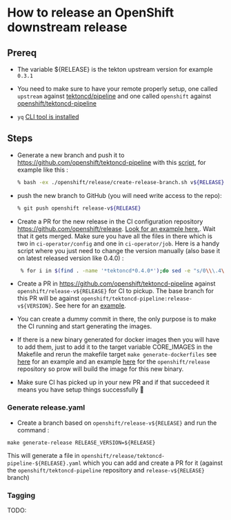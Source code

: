 # How to release an OpenShift downstream release

## Prereq

* The variable ${RELEASE} is the tekton upstream version for example `0.3.1`

* You need to make sure to have your remote properly setup, one called `upstream` against [tektoncd/pipeline](https://github.com/tektoncd/pipeline) and one called `openshift` against [openshift/tektoncd-pipeline](https://github.com/openshift/tektoncd-pipeline)

* `yq` [CLI tool is installed](https://mikefarah.github.io/yq/)

## Steps

* Generate a new branch and push it to <https://github.com/openshift/tektoncd-pipeline> with this [script](https://github.com/openshift/tektoncd-pipeline/blob/master/openshift/release/create-release-branch.sh), for example like this :

  ```bash
  % bash -ex ./openshift/release/create-release-branch.sh v${RELEASE} release-v${RELEASE}
  ```

* push the new branch to GitHub (you will need write access to the repo):

  ```bash
  % git push openshift release-v${RELEASE}
  ```

* Create a PR for the new release in the CI configuration repository <https://github.com/openshift/release>.
  [Look for an example here.](https://github.com/openshift/release/pull/3623). Wait that it gets merged. Make sure you have all the files in there which is two in `ci-operator/config` and one in `ci-operator/job`. Here is a handy script where you just need to change the version manually (also base it on latest released version like 0.4.0) :

  ```bash
   % for i in $(find . -name '*tektoncd*0.4.0*');do sed -e "s/0\\\.4\\\.0/0\\\.5\\\.2/g" -e "s/0.4.0/0.5.2/" $i > ${i/0.4.0/0.5.2};done
  ```

* Create a PR in <https://github.com/openshift/tektoncd-pipeline> against `openshift/release-v${RELEASE}` for CI to pickup. The base branch for this PR will be against `openshift/tektoncd-pipeline:release-v${VERSION}`. See here for an [example](https://github.com/openshift/tektoncd-pipeline/pull/26).

* You can create a dummy commit in there, the only purpose is to make the CI running and start generating the images.

* If there is a new binary generated for docker images then you will have to add them,  just to add it to the target variable CORE_IMAGES in the Makefile and rerun the makefile target `make generate-dockerfiles`  see [here](https://github.com/openshift/tektoncd-pipeline/pull/37/commits/7eb33c2348eb5c2cbde65e975607e14eb7ccbb23) for an example and an example [here](https://github.com/openshift/release/pull/3916/commits/6289f1b85d0422f2c043541bc3d70f0bab6a1e87) for the `openshift/release` repository so prow will build the image for this new binary.

* Make sure CI has picked up in your new PR and if that succedeed it means you have setup things successfully 🎉

### Generate release.yaml

* Create a branch based on `openshift/release-v${RELEASE}` and run the command :

`make generate-release RELEASE_VERSION=${RELEASE}`

This will generate a file in `openshift/release/tektoncd-pipeline-${RELEASE}.yaml` which you can add and create a PR for it (against the `openshift/tektoncd-pipeline` repository and `release-v${RELEASE}` branch)

### Tagging

TODO:
